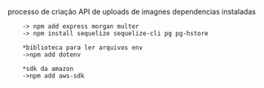 processo de criação API de uploads de imagnes 
    dependencias instaladas 

        -> npm add express morgan multer
        -> npm install sequelize sequelize-cli pg pg-hstore

        *biblioteca para ler arquivos env
        ->npm add dotenv

        *sdk da amazon 
        ->npm add aws-sdk